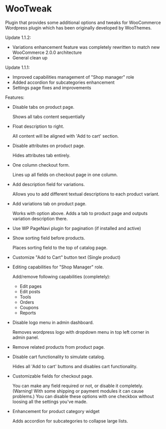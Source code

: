 # WooTweak

Plugin that provides some additional options and tweaks for WooCommerce Wordpress plugin which has been originally developed by WooThemes.

Update 1.1.2:
* Variations enhancement feature was completely rewritten to match new WooCommerce 2.0.0 architecture
* General clean up

Update 1.1.1:
* Improved capabilities management of "Shop manager" role
* Added accordion for subcategories enhancement
* Settings page fixes and improvements

Features:

* Disable tabs on product page.

	Shows all tabs content sequentially

* Float description to right.

	All content will be aligned with 'Add to cart' section.

* Disable attributes on product page.

	Hides attributes tab entirely.

* One column checkout form.

	Lines up all fields on checkout page in one column.

* Add description field for variations.

	Allows you to add different textual descriptions to each product variant.

* Add variations tab on product page.

	Works with option above. Adds a tab to product page and outputs variation description there.

* Use WP PageNavi plugin for pagination (if installed and active)
* Show sorting field before products.

	Places sorting field to the top of catalog page.

* Customize "Add to Cart" button text (Single product)
* Editing capabilities for "Shop Manager" role.

	Add/remove following capabilities (completely):
	* Edit pages	
	* Edit posts	
	* Tools	
	* Orders	
	* Coupons	
	* Reports	

* Disable logo menu in admin dashboard.

	Removes wordpress logo with dropdown menu in top left corner in admin panel.

* Remove related products from product page.
* Disable cart functionality to simulate catalog.

	Hides all 'Add to cart' buttons and disables cart functionality.

* Customizable fields for checkout page.

	You can make any field required or not, or disable it completely. (Warning! With some shipping or payment modules it can cause problems.) You can disable these options with one checkbox without loosing all the settings you've made.

* Enhancement for product category widget

	Adds accordion for subcategories to collapse large lists.